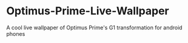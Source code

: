 # Optimus-Prime-Live-Wallpaper
A cool live wallpaper of Optimus Prime's G1 transformation for android phones
